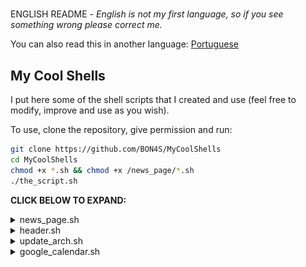 #

ENGLISH README - *English is not my first language, so if you see something wrong please correct me.*

You can also read this in another language: [Portuguese](readme.pt-BR.md)

## My Cool Shells

I put here some of the shell scripts that I created and use (feel free to modify, improve and use as you wish).

To use, clone the repository, give permission and run:

```bash
git clone https://github.com/BON4S/MyCoolShells
cd MyCoolShells
chmod +x *.sh && chmod +x /news_page/*.sh
./the_script.sh
```

**CLICK BELOW TO EXPAND:**

<details>

<summary>news_page.sh</summary>

## *FILE: news_page.sh*

This script extracts news from various websites and creates a lightweight and practical html document.

The script also shows Twitter posts, currency quotes and weather.

LIGHT THEME (default)

![news_page_image](screenshots/screenshot-news-light.png)

DARK THEME (the coolest) running on [my Firefox theme](https://addons.mozilla.org/en-US/firefox/addon/focus-and-darkness/)

![news_page_image](screenshots/screenshot-news-dark.gif)

USAGE:

Insert your favorite news links (rss) into the script, and run it. You can run the script without parameters, or you can specify the dark theme and directory to save the page, just like in these three examples:

```bash
# Without parameters:
./news_page.sh

# Specifying the dark theme:
./news_page.sh --dark

# Specifying the directory to save:
./news_page.sh -d /folder/to/save
```

*news_page.html* will be generated.

DEPENDENCIES:

- To use the Twitter function it is necessary to install: [pup](https://github.com/ericchiang/pup) (a HTML parser).

```bash
# Arch users (yay):
yay -S weather
```

- To use the currency function it is necessary to install: [weather](http://fungi.yuggoth.org/weather/)

```bash
# Arch users (yay):
yay -S pup
```

TIP 1:

If you use Firefox, install my extension to get feed links easily: [Kill and More](https://github.com/BON4S/KillAndMore)

TIP 2:

You can schedule the script to run every 3 hours by editing cron with the command:

```bash
export VISUAL=nano; crontab -e
```

and inside the edition insert a line like this:

```txt
0 */3 * * * /home/your_username/scripts_folder/news_page/news_page.sh --dark
```

</details>

<details>

<summary>header.sh</summary>

## *FILE: header.sh*

This is a basic code that I created to be used in all shell scripts as a common code. It serves to stylize the texts used in the scripts, creating clean and readable code, and is also useful for creating menus quickly in a different way.

To use this, just include the code in your script:

```bash
source "header.sh"
```

***TEXT STYLIZER***

With header.sh, we can style the text with variables and functions.

EXEMPLES

Without header.sh:

```bash
echo -ne "\e[1m\e[97m SCRIPT NAME \e[2m\e[37m\e[7m teste.sh \e[49m"

echo -e "\e[34m I'm blue,\e[33m I'm yellow,\e[32m I'm green."

echo -e "\e[107m\e[1m\e[31m Bold Red Text on White Background "
```

With header.sh:

```bash
Title "SCRIPT NAME"

echo -e "$blue I'm blue,$yellow I'm yellow,$green I'm green."

echo -e "$bg_white$bold$red Bold Red Text on White Background "
```

![header_text_image](screenshots/screenshot-text.png)

Both examples print exactly the same result.

NOTE: *See other color and style options inside header.sh.*

***MENU CREATOR***

With header.sh we can also create menus from functions with the ***FMenu*** command, or from lists with the ***LMenu*** command. See the examples below:

![header_menu_image](screenshots/screenshot-menu.gif)

FUNCTION MENU

FMenu - Create menus from functions. To do this, simply create functions ending with "/menu":

```bash
The_menu_item/menu() {
  #commands
}
Another_item/menu() {
  #commands
}
FMenu
```

Result:

```txt
 1. The menu item
 2. Another item

 Nº
```

LIST MENU

LMenu - Create menus from lists, arrays, files... To do this, just set the list parameter and the action:

```bash
MenuAction() {                              # actions function
  echo "Your choice was: ${list[choice]}"   # the action
}
LMenu "$(ls /sys/class/net)"                # the list
```

Result:

```txt
In this example, your network interfaces will be listed as a menu:

 1. enp0s25
 2. lo
 3. virbr0
 4. virbr0-nic
 5. wlp0s26u1u2
 6. wlp3s0

 Nº
```

</details>

<details>

<summary>update_arch.sh</summary>

## *FILE: update_arch.sh*

This script is a good way to update the Arch Linux without errors during the process.

![updating_image](screenshots/screenshot-updating.gif)

Usage:

```bash
./update_arch.sh
```

When we run the script it does the following sequence:

- Shows the latest Arch update news with the 'newsboat';
- Update antivirus - the unofficial ClamAV signatures;
- Clear Yay and Pacman's cache;
- Update mirrorlist with the 'reflector';
- Update repository keys;
- Update Arch official repository;
- Update the Flatpak;
- Update the Snap;
- Update the Arch User Repository (AUR);
- And finally, ask if you want to restart the system.

Dependencies: newsboat; ClamAV; unofficial ClamAV signatures script; Yay; reflector; Flatpak; Snap.

</details>

<details>

<summary>google_calendar.sh</summary>

## *FILE: google_calendar.sh*

This little script captures data from my Google Calendar via gcalcli.

I use it to print, with a simple and discreet result, my appointments on the desktop. I use Conky to show.

![gcalendar_image](screenshots/screenshot-calendar.png)

Usage:

```bash
./google_calendar.sh
```

To use this script it is necessary to install and configure gcalcli (activate the Google API).

</details>